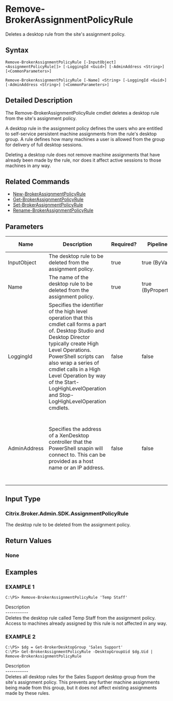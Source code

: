 ﻿# Remove-BrokerAssignmentPolicyRule

   Deletes a desktop rule from the site's assignment policy.

## Syntax
```
Remove-BrokerAssignmentPolicyRule [-InputObject] <AssignmentPolicyRule[]> [-LoggingId <Guid>] [-AdminAddress <String>] [<CommonParameters>]

Remove-BrokerAssignmentPolicyRule [-Name] <String> [-LoggingId <Guid>] [-AdminAddress <String>] [<CommonParameters>]
```

## Detailed Description
   The Remove-BrokerAssignmentPolicyRule cmdlet deletes a desktop rule from the site's assignment policy.

A desktop rule in the assignment policy defines the users who are entitled to self-service persistent machine assignments from the rule's desktop group. A rule defines how many machines a user is allowed from the group for delivery of full desktop sessions.

Deleting a desktop rule does not remove machine assignments that have already been made by the rule, nor does it affect active sessions to those machines in any way.

## Related Commands
  * [New-BrokerAssignmentPolicyRule](New-BrokerAssignmentPolicyRule/)
  * [Get-BrokerAssignmentPolicyRule](Get-BrokerAssignmentPolicyRule/)
  * [Set-BrokerAssignmentPolicyRule](Set-BrokerAssignmentPolicyRule/)
  * [Rename-BrokerAssignmentPolicyRule](Rename-BrokerAssignmentPolicyRule/)
## Parameters

| Name   | Description | Required? | Pipeline Input | Default Value |
| --- | --- | --- | --- | --- |
| InputObject | The desktop rule to be deleted from the assignment policy. | true | true (ByValue) |  |
| Name | The name of the desktop rule to be deleted from the assignment policy. | true | true (ByPropertyName) |  |
| LoggingId | Specifies the identifier of the high level operation that this cmdlet call forms a part of. Desktop Studio and Desktop Director typically create High Level Operations. PowerShell scripts can also wrap a series of cmdlet calls in a High Level Operation by way of the Start-LogHighLevelOperation and Stop-LogHighLevelOperation cmdlets. | false | false |  |
| AdminAddress | Specifies the address of a XenDesktop controller that the PowerShell snapin will connect to. This can be provided as a host name or an IP address. | false | false | Localhost. Once a value is provided by any cmdlet, this value will become the default. |

## Input Type
### Citrix.Broker.Admin.SDK.AssignmentPolicyRule
   The desktop rule to be deleted from the assignment policy.
## Return Values
### None
   
## Examples

### EXAMPLE 1
```
C:\PS> Remove-BrokerAssignmentPolicyRule 'Temp Staff'
```
   Description<br>-----------<br>Deletes the desktop rule called Temp Staff from the assignment policy. Access to machines already assigned by this rule is not affected in any way.
### EXAMPLE 2
```
C:\PS> $dg = Get-BrokerDesktopGroup 'Sales Support'
C:\PS> Get-BrokerAssignmentPolicyRule -DesktopGroupUid $dg.Uid | Remove-BrokerAssignmentPolicyRule
```
   Description<br>-----------<br>Deletes all desktop rules for the Sales Support desktop group from the site's assignment policy. This prevents any further machine assignments being made from this group, but it does not affect existing assignments made by these rules.
